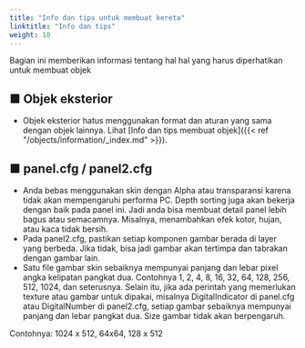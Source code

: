 ```yaml
---
title: "Info dan tips untuk membuat kereta"
linktitle: "Info dan tips"
weight: 10
---
```

Bagian ini memberikan informasi tentang hal hal yang harus diperhatikan untuk membuat objek

## ■ Objek eksterior

- Objek eksterior hatus menggunakan format dan aturan yang sama dengan objek lainnya. Lihat [Info dan tips membuat objek]({{< ref "/objects/information/_index.md" >}}).



## ■ panel.cfg / panel2.cfg

- Anda bebas menggunakan skin dengan Alpha atau transparansi karena tidak akan mempengaruhi performa PC. Depth sorting juga akan bekerja dengan baik pada panel ini. Jadi anda bisa membuat detail panel lebih bagus atau semacamnya. Misalnya, menambahkan efek kotor, hujan, atau kaca tidak bersih.
- Pada panel2.cfg, pastikan setiap komponen gambar berada di layer yang berbeda. Jika tidak, bisa jadi gambar akan tertimpa dan tabrakan dengan gambar lain.
- Satu file gambar skin sebaiknya mempunyai panjang dan lebar pixel angka kelipatan pangkat dua. Contohnya 1, 2, 4, 8, 16, 32, 64, 128, 256, 512, 1024, dan seterusnya. Selain itu, jika ada perintah yang memerlukan texture atau gambar untuk dipakai, misalnya DigitalIndicator di panel.cfg atau DigitalNumber di panel2.cfg, setiap gambar sebaiknya mempunyai panjang dan lebar pangkat dua. Size gambar tidak akan berpengaruh.

Contohnya: 1024 x 512, 64x64, 128 x 512